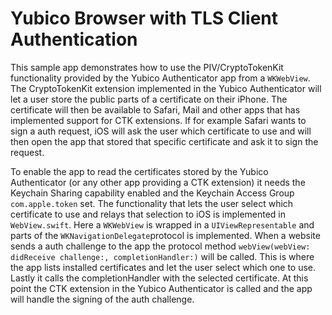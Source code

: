 #  Yubico Browser with TLS Client Authentication

This sample app demonstrates how to use the PIV/CryptoTokenKit functionality provided by the Yubico Authenticator app from a `WKWebView`. The CryptoTokenKit extension implemented in the Yubico Authenticator will let a user store the public parts of a certificate on their iPhone. The certificate will then be available to Safari, Mail and other apps that has implemented support for CTK extensions. If for example Safari wants to sign a auth request, iOS will ask the user which certificate to use and will then open the app that stored that specific certificate and ask it to sign the request.

To enable the app to read the certificates stored by the Yubico Authenticator (or any other app providing a CTK extension) it needs the Keychain Sharing capability enabled and the Keychain Access Group `com.apple.token` set. The functionality that lets the user select which certificate to use and relays that selection to iOS is implemented in `WebView.swift`. Here a `WKWebView` is wrapped in a `UIViewRepresentable` and parts of the `WKNavigationDelegate`protocol is implemented. When a website sends a auth challenge to the app the protocol method `webView(webView: didReceive challenge:, completionHandler:)` will be called. This is where the app lists installed certificates and let the user select which one to use. Lastly it calls the completionHandler with the selected certificate. At this point the CTK extension in the Yubico Authenticator is called and the app will handle the signing of the auth challenge.

